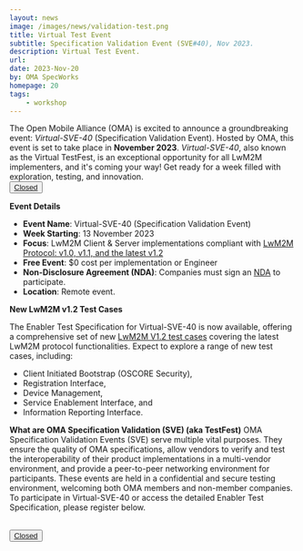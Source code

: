 ```yaml
---
layout: news
image: /images/news/validation-test.png
title: Virtual Test Event
subtitle: Specification Validation Event (SVE#40), Nov 2023.
description: Virtual Test Event.
url: 
date: 2023-Nov-20
by: OMA SpecWorks
homepage: 20
tags: 
    - workshop
---
```


The Open Mobile Alliance (OMA) is excited to announce a groundbreaking event: *Virtual-SVE-40* (Specification Validation Event). Hosted by OMA, this event is set to take place in **November 2023**. *Virtual-SVE-40*, also known as the Virtual TestFest, is an exceptional opportunity for all LwM2M implementers, and it's coming your way! Get ready for a week filled with exploration, testing, and innovation.
 </br>
      <button><a  href="https://21247113.hs-sites.com/unlocking-utility-benefits-with-lwm2m-2" target="_blank">Closed</a></button>
 </br>

<!--more-->

**Event Details**

* **Event Name**: Virtual-SVE-40 (Specification Validation Event)
* **Week Starting**: 13 November 2023
* **Focus**: LwM2M Client & Server implementations compliant with <a href="https://www.openmobilealliance.org/release/LightweightM2M/" target="_blank">LwM2M Protocol: v1.0, v1.1, and the latest v1.2</a>
* **Free Event**: $0 cost per implementation or Engineer
* **Non-Disclosure Agreement (NDA)**: Companies must sign an <a href="https://www.openmobilealliance.org/events/Admin/OMA-TestFest-NDA-2023.pdf" target="_blank">NDA</a> to participate.
* **Location**: Remote event.


**New LwM2M v1.2 Test Cases**

The Enabler Test Specification for Virtual-SVE-40 is now available, offering a comprehensive set of new <a href="https://www.openmobilealliance.org/release/LightweightM2M/ETS/OMA-ETS-LightweightM2M_INT-V1_2-20231003-A.pdf" target="_blank">LwM2M V1.2 test cases</a> covering the latest LwM2M protocol functionalities. Expect to explore a range of new test cases, including:
* Client Initiated Bootstrap (OSCORE Security), 
* Registration Interface, 
* Device Management, 
* Service Enablement Interface, and 
* Information Reporting Interface.


**What are OMA Specification Validation (SVE) (aka TestFest)**
OMA Specification Validation Events (SVE) serve multiple vital purposes. They ensure the quality of OMA specifications, allow vendors to verify and test the interoperability of their product implementations in a multi-vendor environment, and provide a peer-to-peer networking environment for participants. These events are held in a confidential and secure testing environment, welcoming both OMA members and non-member companies.
To participate in Virtual-SVE-40 or access the detailed Enabler Test Specification, please register below.


 </br>
      <button><a  href="" target="_blank">Closed</a></button>
 </br>